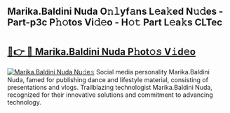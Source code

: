 ## Marika.Baldini Nuda O𝚗𝚕yf𝚊ns L𝚎a𝚔ed N𝚞𝚍es - Part-p3c P𝚑𝚘tos Vi𝚍𝚎o - H𝚘𝚝 Part L𝚎a𝚔s CLTec

# <h2><a href="http://kf4fa8.oniu.top/?m=Marika.Baldini+Nuda">🔗👉 🔴 Marika.Baldini Nuda P𝚑ot𝚘𝚜 V𝚒d𝚎o</a></h2>

[![Marika.Baldini Nuda Nu𝚍e𝚜](https://i.imgur.com/0qMVB7G.gif)](http://kf4fa8.oniu.top/?m=Marika.Baldini+Nuda)
Social media personality Marika.Baldini Nuda, famed for publishing dance and lifestyle material, consisting of presentations and vlogs. Trailblazing technologist Marika.Baldini Nuda, recognized for their innovative solutions and commitment to advancing technology.  
